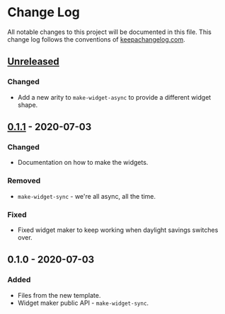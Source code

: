 # Change Log
All notable changes to this project will be documented in this file. This change log follows the conventions of [keepachangelog.com](http://keepachangelog.com/).

## [Unreleased]
### Changed
- Add a new arity to `make-widget-async` to provide a different widget shape.

## [0.1.1] - 2020-07-03
### Changed
- Documentation on how to make the widgets.

### Removed
- `make-widget-sync` - we're all async, all the time.

### Fixed
- Fixed widget maker to keep working when daylight savings switches over.

## 0.1.0 - 2020-07-03
### Added
- Files from the new template.
- Widget maker public API - `make-widget-sync`.

[Unreleased]: https://github.com/your-name/clojure-alchemy/compare/0.1.1...HEAD
[0.1.1]: https://github.com/your-name/clojure-alchemy/compare/0.1.0...0.1.1
